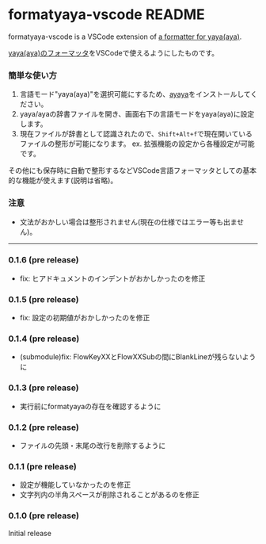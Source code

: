 # formatyaya-vscode README

formatyaya-vscode is a VSCode extension of [a formatter for yaya(aya)](https://github.com/apxxxxxxe/formatyaya).

[yaya(aya)のフォーマッタ](https://github.com/apxxxxxxe/formatyaya)をVSCodeで使えるようにしたものです。

### 簡単な使い方
1. 言語モード"yaya(aya)"を選択可能にするため、[ayaya](https://marketplace.visualstudio.com/items?itemName=steve02081504.ayaya)をインストールしてください。
2. yaya/ayaの辞書ファイルを開き、画面右下の言語モードをyaya(aya)に設定します。
3. 現在ファイルが辞書として認識されたので、```Shift+Alt+f```で現在開いているファイルの整形が可能になります。
ex. 拡張機能の設定から各種設定が可能です。

その他にも保存時に自動で整形するなどVSCode言語フォーマッタとしての基本的な機能が使えます(説明は省略)。

### 注意
- 文法がおかしい場合は整形されません(現在の仕様ではエラー等も出ません)。

---

### 0.1.6 (pre release)

- fix: ヒアドキュメントのインデントがおかしかったのを修正

### 0.1.5 (pre release)

- fix: 設定の初期値がおかしかったのを修正

### 0.1.4 (pre release)

- (submodule)fix: FlowKeyXXとFlowXXSubの間にBlankLineが残らないように

### 0.1.3 (pre release)

- 実行前にformatyayaの存在を確認するように

### 0.1.2 (pre release)

- ファイルの先頭・末尾の改行を削除するように

### 0.1.1 (pre release)

- 設定が機能していなかったのを修正
- 文字列内の半角スペースが削除されることがあるのを修正

### 0.1.0 (pre release)

Initial release
